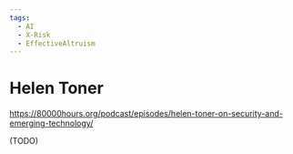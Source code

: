 ```yaml
---
tags:
  - AI
  - X-Risk
  - EffectiveAltruism
---
```

# Helen Toner

https://80000hours.org/podcast/episodes/helen-toner-on-security-and-emerging-technology/

(TODO)

